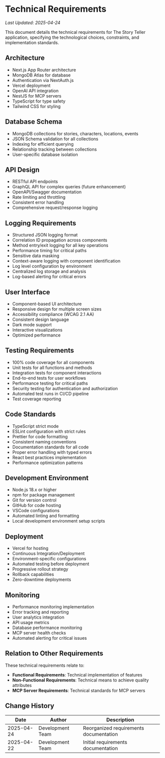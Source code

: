 # Technical Requirements

*Last Updated: 2025-04-24*

This document details the technical requirements for The Story Teller application, specifying the technological choices, constraints, and implementation standards.

## Architecture

- Next.js App Router architecture
- MongoDB Atlas for database
- Authentication via NextAuth.js
- Vercel deployment
- OpenAI API integration
- NestJS for MCP servers
- TypeScript for type safety
- Tailwind CSS for styling

## Database Schema

- MongoDB collections for stories, characters, locations, events
- JSON Schema validation for all collections
- Indexing for efficient querying
- Relationship tracking between collections
- User-specific database isolation

## API Design

- RESTful API endpoints
- GraphQL API for complex queries (future enhancement)
- OpenAPI/Swagger documentation
- Rate limiting and throttling
- Consistent error handling
- Comprehensive request/response logging

## Logging Requirements

- Structured JSON logging format
- Correlation ID propagation across components
- Method entry/exit logging for all key operations
- Performance timing for critical paths
- Sensitive data masking
- Context-aware logging with component identification
- Log level configuration by environment
- Centralized log storage and analysis
- Log-based alerting for critical errors

## User Interface

- Component-based UI architecture
- Responsive design for multiple screen sizes
- Accessibility compliance (WCAG 2.1 AA)
- Consistent design language
- Dark mode support
- Interactive visualizations
- Optimized performance

## Testing Requirements

- 100% code coverage for all components
- Unit tests for all functions and methods
- Integration tests for component interactions
- End-to-end tests for user workflows
- Performance testing for critical paths
- Security testing for authentication and authorization
- Automated test runs in CI/CD pipeline
- Test coverage reporting

## Code Standards

- TypeScript strict mode
- ESLint configuration with strict rules
- Prettier for code formatting
- Consistent naming conventions
- Documentation standards for all code
- Proper error handling with typed errors
- React best practices implementation
- Performance optimization patterns

## Development Environment

- Node.js 18.x or higher
- npm for package management
- Git for version control
- GitHub for code hosting
- VSCode configurations
- Automated linting and formatting
- Local development environment setup scripts

## Deployment

- Vercel for hosting
- Continuous Integration/Deployment
- Environment-specific configurations
- Automated testing before deployment
- Progressive rollout strategy
- Rollback capabilities
- Zero-downtime deployments

## Monitoring

- Performance monitoring implementation
- Error tracking and reporting
- User analytics integration
- API usage metrics
- Database performance monitoring
- MCP server health checks
- Automated alerting for critical issues

## Relation to Other Requirements

These technical requirements relate to:

- **Functional Requirements**: Technical implementation of features
- **Non-Functional Requirements**: Technical means to achieve quality attributes
- **MCP Server Requirements**: Technical standards for MCP servers

## Change History

| Date | Author | Description |
|------|--------|-------------|
| 2025-04-24 | Development Team | Reorganized requirements documentation |
| 2025-04-22 | Development Team | Initial requirements documentation | 